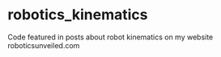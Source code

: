 # robotics_kinematics
Code featured in posts about robot kinematics on my website roboticsunveiled.com
